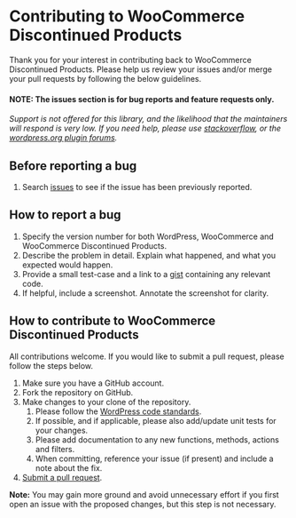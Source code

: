# Contributing to WooCommerce Discontinued Products

Thank you for your interest in contributing back to WooCommerce Discontinued Products. Please help us review your issues and/or merge your pull requests by following the below guidelines.

#### NOTE: The issues section is for bug reports and feature requests only.
_Support is not offered for this library, and the likelihood that the maintainers will respond is very low. If you need help, please use [stackoverflow](http://stackoverflow.com/search?q=woocommerce), or the [wordpress.org plugin forums](http://wordpress.org/support/plugin/discontinued-products)._

Before reporting a bug
---
1. Search [issues](https://github.com/twoelevenjay/discontinued-products/issues) to see if the issue has been previously reported.


How to report a bug
---
1. Specify the version number for both WordPress, WooCommerce and WooCommerce Discontinued Products.
3. Describe the problem in detail. Explain what happened, and what you expected would happen.
4. Provide a small test-case and a link to a [gist](https://gist.github.com/) containing any relevant code.
5. If helpful, include a screenshot. Annotate the screenshot for clarity.


How to contribute to WooCommerce Discontinued Products
---
All contributions welcome. If you would like to submit a pull request, please follow the steps below.

1. Make sure you have a GitHub account.
2. Fork the repository on GitHub.
5. Make changes to your clone of the repository.
	1. Please follow the [WordPress code standards](https://make.wordpress.org/core/handbook/coding-standards).
	2. If possible, and if applicable, please also add/update unit tests for your changes.
	3. Please add documentation to any new functions, methods, actions and filters.
	4. When committing, reference your issue (if present) and include a note about the fix.
6. [Submit a pull request](https://help.github.com/articles/creating-a-pull-request/).

**Note:** You may gain more ground and avoid unnecessary effort if you first open an issue with the proposed changes, but this step is not necessary.
